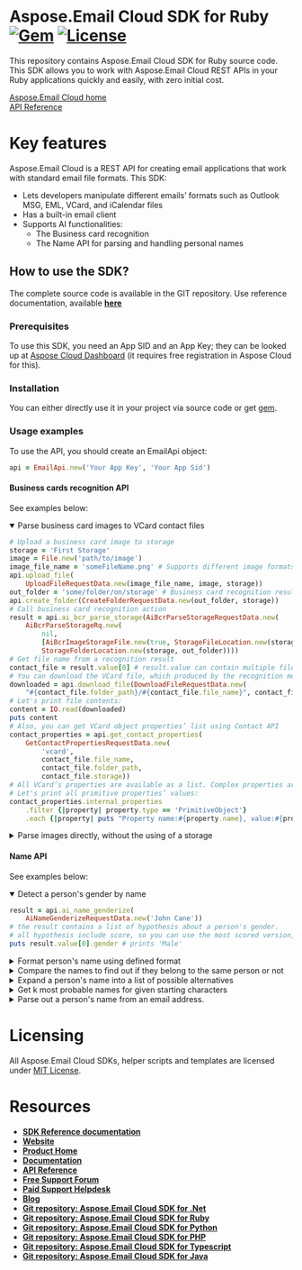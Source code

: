 ﻿# Aspose.Email Cloud SDK for Ruby [![Gem](https://img.shields.io/gem/v/aspose_email_cloud)](https://rubygems.org/gems/aspose_email_cloud) [![License](https://img.shields.io/github/license/aspose-email-cloud/aspose-email-cloud-ruby)](https://rubygems.org/gems/aspose_email_cloud)
This repository contains Aspose.Email Cloud SDK for Ruby source code. This SDK allows you to work with Aspose.Email Cloud REST APIs in your Ruby applications quickly and easily, with zero initial cost.

[Aspose.Email Cloud home](https://products.aspose.cloud/email/family "Aspose.Email Cloud")  
[API Reference](https://apireference.aspose.cloud/email/)  

# Key features

Aspose.Email Cloud is a REST API for creating email applications that work with standard email file formats. This SDK:
- Lets developers manipulate different emails’ formats such as Outlook MSG, EML, VCard, and iCalendar files
- Has a built-in email client
- Supports AI functionalities:
    - The Business card recognition
    - The Name API for parsing and handling personal names

## How to use the SDK?
The complete source code is available in the GIT repository. 
Use reference documentation, available [**here**](docs/README.md)

### Prerequisites

To use this SDK, you need an App SID and an App Key; they can be looked up at [Aspose Cloud Dashboard](https://dashboard.aspose.cloud/#/apps) (it requires free registration in Aspose Cloud for this).

### Installation
You can either directly use it in your project via source code or get [gem](https://rubygems.org/gems/aspose_email_cloud).

### Usage examples
To use the API, you should create an EmailApi object:
```ruby
api = EmailApi.new('Your App Key', 'Your App Sid')
```

#### Business cards recognition API
See examples below:

<details open>
    <summary>Parse business card images to VCard contact files</summary>

```ruby
# Upload a business card image to storage
storage = 'First Storage'
image = File.new('path/to/image')
image_file_name = 'someFileName.png' # Supports different image formats: PNG, JPEG, BMP, TIFF, GIF, etc.
api.upload_file(
    UploadFileRequestData.new(image_file_name, image, storage))
out_folder = 'some/folder/on/storage' # Business card recognition results will be saved here
api.create_folder(CreateFolderRequestData.new(out_folder, storage))
# Call business card recognition action
result = api.ai_bcr_parse_storage(AiBcrParseStorageRequestData.new(
    AiBcrParseStorageRq.new(
        nil,
        [AiBcrImageStorageFile.new(true, StorageFileLocation.new(storage, '', fileName))],
        StorageFolderLocation.new(storage, out_folder))))
# Get file name from a recognition result
contact_file = result.value[0] # result.value can contain multiple files, if we sent multicard images or multiple images
# You can download the VCard file, which produced by the recognition method
downloaded = api.download_file(DownloadFileRequestData.new(
    "#{contact_file.folder_path}/#{contact_file.file_name}", contact_file.storage))
# Let's print file contents:
content = IO.read(downloaded)
puts content
# Also, you can get VCard object properties’ list using Contact API
contact_properties = api.get_contact_properties(
    GetContactPropertiesRequestData.new(
        'vcard',
        contact_file.file_name,
        contact_file.folder_path,
        contact_file.storage))
# All VCard’s properties are available as a list. Complex properties are represented as hierarchical structures.
# Let's print all primitive properties’ values:
contact_properties.internal_properties
    .filter {|property| property.type == 'PrimitiveObject'}
    .each {|property| puts "Property name:#{property.name}, value:#{property.value}"}
```
</details>

<details>
    <summary>Parse images directly, without the using of a storage</summary>

```ruby

# Read image from file and convert it to Base64 string
image = File.open('path/to/image', 'rb') { |f|
    bin = f.read
    Base64.encode64(bin)
}
result = api.ai_bcr_parse(AiBcrParseRequestData.new(
    AiBcrBase64Rq.new(nil, [AiBcrBase64Image.new(true, image)])))
# Result contains all recognized VCard objects (only the one in our case)
contact_properties = result.value[0]
# VCard object is available as a list of properties, without any external calls:
contact_properties.internal_properties
    .filter {|property| property.type == 'PrimitiveObject'}
    .each {|property| puts "Property name:#{property.name}, value:#{property.value}"}
```
</details>

#### Name API
See examples below:
<details open>
    <summary>Detect a person's gender by name</summary>

```ruby
result = api.ai_name_genderize(
    AiNameGenderizeRequestData.new('John Cane'))
# the result contains a list of hypothesis about a person's gender.
# all hypothesis include score, so you can use the most scored version, which will be the first in a list:
puts result.value[0].gender # prints 'Male'
```
</details>

<details>
    <summary>Format person's name using defined format</summary>

```ruby
result = api.ai_name_format(
    AiNameFormatRequestData.new('Mr. John Michael Cane', nil, nil, nil, nil, '%t%L%f%m'))
puts result.name # prints 'Mr. Cane J. M.'
```
</details>

<details>
    <summary>Compare the names to find out if they belong to the same person or not</summary>

```ruby
first = 'John Michael Cane'
second = 'Cane J.'
result = api.ai_name_match(
    AiNameMatchRequestData.new(first, second))
puts result.similarity >= 0.5 # prints 'true', names look similar
```
</details>

<details>
    <summary>Expand a person's name into a list of possible alternatives</summary>

```ruby
name = 'Smith Bobby'
result = api.ai_name_expand(AiNameExpandRequestData.new(name))
result.names
    .each {|weighted|puts weighted.name} # prints 'Mr. Smith', 'B. Smith', etc.
```
</details>

<details>
    <summary>Get k most probable names for given starting characters</summary>

```ruby
prefix = 'Dav'
result = @api.ai_name_complete(
    AiNameCompleteRequestData.new(prefix))
names = result.names
    .map {|weighted|"#{prefix}#{weighted.name}"}
    .each {|name|puts name} # prints 'David', 'Dave', 'Davis', etc.
```
</details>

<details>
    <summary>Parse out a person's name from an email address.</summary>

```ruby
address = 'john-cane@gmail.com'
result = @api.ai_name_parse_email_address(
    AiNameParseEmailAddressRequestData.new(address))
extracted_values = result.value
    .map { |item| item.name }
    .reduce(:+)
given_name = extracted_values.find {|item| item.category == 'GivenName'}
surname = extracted_values.find {|item| item.category == 'Surname'}
puts given_name.value # prints 'John'
puts surname.value # prints 'Cane'
```
</details>

# Licensing
All Aspose.Email Cloud SDKs, helper scripts and templates are licensed under [MIT License](LICENSE).

# Resources
+ [**SDK Reference documentation**](docs/README.md)
+ [**Website**](https://www.aspose.cloud)
+ [**Product Home**](https://products.aspose.cloud/Email/cloud)
+ [**Documentation**](https://docs.aspose.cloud/display/Emailcloud/Home)
+ [**API Reference**](https://apireference.aspose.cloud/email/)
+ [**Free Support Forum**](https://forum.aspose.cloud/c/email)
+ [**Paid Support Helpdesk**](https://helpdesk.aspose.cloud/)
+ [**Blog**](https://blog.aspose.cloud/category/aspose-products/aspose-email-cloud/)
+ [**Git repository: Aspose.Email Cloud SDK for .Net**](https://github.com/aspose-email-cloud/aspose-email-cloud-dotnet)
+ [**Git repository: Aspose.Email Cloud SDK for Ruby**](https://github.com/aspose-email-cloud/aspose-email-cloud-ruby)
+ [**Git repository: Aspose.Email Cloud SDK for Python**](https://github.com/aspose-email-cloud/aspose-email-cloud-python)
+ [**Git repository: Aspose.Email Cloud SDK for PHP**](https://github.com/aspose-email-cloud/aspose-email-cloud-php)
+ [**Git repository: Aspose.Email Cloud SDK for Typescript**](https://github.com/aspose-email-cloud/aspose-email-cloud-node)
+ [**Git repository: Aspose.Email Cloud SDK for Java**](https://github.com/aspose-email-cloud/aspose-email-cloud-java)
